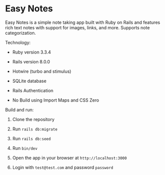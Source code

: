 # Easy Notes

Easy Notes is a simple note taking app built with Ruby on Rails and features rich text notes with support for images, links, and more. Supports note categorization.

Technology:

- Ruby version 3.3.4

- Rails version 8.0.0

- Hotwire (turbo and stimulus)

- SQLite database

- Rails Authentication

- No Build using Import Maps and CSS Zero

Build and run:

1. Clone the repository

2. Run `rails db:migrate`

3. Run `rails db:seed`

4. Run `bin/dev`

5. Open the app in your browser at `http://localhost:3000`

6. Login with `test@test.com` and password `password`
